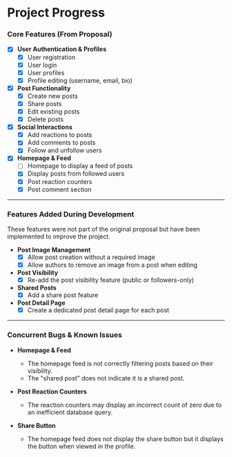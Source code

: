 # Project Progress

### Core Features (From Proposal)

- [x] **User Authentication & Profiles**
  - [x] User registration
  - [x] User login
  - [x] User profiles
  - [x] Profile editing (username, email, bio)
- [x] **Post Functionality**
  - [x] Create new posts
  - [x] Share posts
  - [x] Edit existing posts
  - [x] Delete posts
- [x] **Social Interactions**
  - [x] Add reactions to posts
  - [x] Add comments to posts
  - [x] Follow and unfollow users
- [x] **Homepage & Feed**
  - [ ] Homepage to display a feed of posts
  - [x] Display posts from followed users
  - [x] Post reaction counters
  - [x] Post comment section

***

### Features Added During Development 

These features were not part of the original proposal but have been implemented to improve the project.

- **Post Image Management**
  - [x] Allow post creation without a required image
  - [x] Allow authors to remove an image from a post when editing
- **Post Visibility**
  - [x] Re-add the post visibility feature (public or followers-only)
- **Shared Posts**
  - [x] Add a share post feature
- **Post Detail Page**
  - [x] Create a dedicated post detail page for each post

***

### Concurrent Bugs & Known Issues

- **Homepage & Feed**
  - The homepage feed is not correctly filtering posts based on their visibility.
  - The "shared post" does not indicate it is a shared post.


- **Post Reaction Counters**
  - The reaction counters may display an incorrect count of zero due to an inefficient database query.
 

- **Share Button**
  - The homepage feed does not display the share button but it displays the button when viewed in the profile. 
